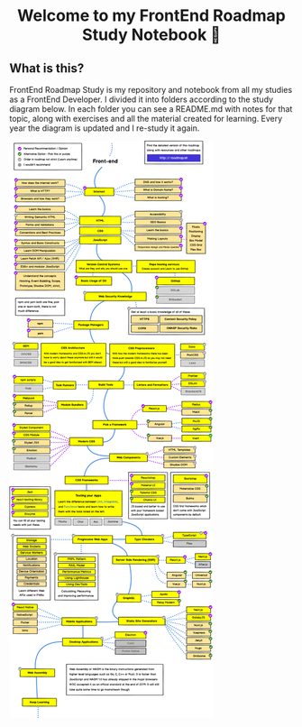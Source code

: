 <h1 align="center">Welcome to my FrontEnd Roadmap Study Notebook 👋</h1>

## What is this?

FrontEnd Roadmap Study is my repository and notebook from all my studies as a FrontEnd Developer.
I divided it into folders according to the study diagram below. In each folder you can see a README.md with notes for that topic, along with exercises and all the material created for learning.
Every year the diagram is updated and I re-study it again.

![](.gitbook/assets/frontend.png)

